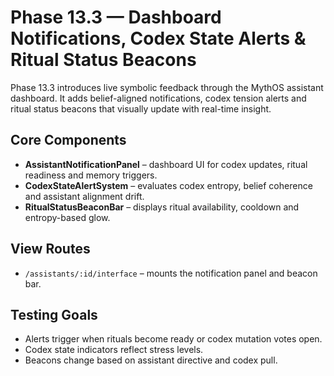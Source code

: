 # Phase 13.3 — Dashboard Notifications, Codex State Alerts & Ritual Status Beacons

Phase 13.3 introduces live symbolic feedback through the MythOS assistant dashboard. It adds belief-aligned notifications, codex tension alerts and ritual status beacons that visually update with real-time insight.

## Core Components
- **AssistantNotificationPanel** – dashboard UI for codex updates, ritual readiness and memory triggers.
- **CodexStateAlertSystem** – evaluates codex entropy, belief coherence and assistant alignment drift.
- **RitualStatusBeaconBar** – displays ritual availability, cooldown and entropy-based glow.

## View Routes
- `/assistants/:id/interface` – mounts the notification panel and beacon bar.

## Testing Goals
- Alerts trigger when rituals become ready or codex mutation votes open.
- Codex state indicators reflect stress levels.
- Beacons change based on assistant directive and codex pull.
